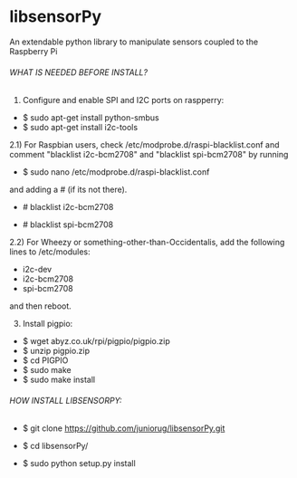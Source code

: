 # libsensorPy
An extendable python library to manipulate sensors coupled to the Raspberry Pi

###### WHAT IS NEEDED BEFORE INSTALL?

1) Configure and enable SPI and I2C ports on raspperry:
 
* $ sudo apt-get install python-smbus
* $ sudo apt-get install i2c-tools

2.1) For Raspbian users, check /etc/modprobe.d/raspi-blacklist.conf and comment "blacklist i2c-bcm2708" and "blacklist spi-bcm2708" by running 

* $ sudo nano /etc/modprobe.d/raspi-blacklist.conf 

and adding a # (if its not there). 

* \# blacklist i2c-bcm2708 

* \# blacklist spi-bcm2708

2.2) For Wheezy or something-other-than-Occidentalis, add the following lines to /etc/modules: 
 
* i2c-dev 
* i2c-bcm2708
* spi-bcm2708

and then reboot.

3) Install pigpio:

* $ wget abyz.co.uk/rpi/pigpio/pigpio.zip
* $ unzip pigpio.zip
* $ cd PIGPIO
* $ sudo make
* $ sudo make install
 
 
###### HOW INSTALL LIBSENSORPY:

* $ git clone https://github.com/juniorug/libsensorPy.git

* $ cd libsensorPy/

* $ sudo python setup.py install

